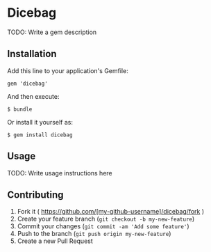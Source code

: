 # Dicebag

TODO: Write a gem description

## Installation

Add this line to your application's Gemfile:

    gem 'dicebag'

And then execute:

    $ bundle

Or install it yourself as:

    $ gem install dicebag

## Usage

TODO: Write usage instructions here

## Contributing

1. Fork it ( https://github.com/[my-github-username]/dicebag/fork )
2. Create your feature branch (`git checkout -b my-new-feature`)
3. Commit your changes (`git commit -am 'Add some feature'`)
4. Push to the branch (`git push origin my-new-feature`)
5. Create a new Pull Request
